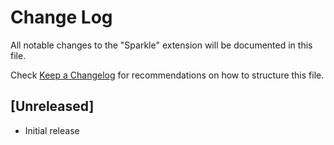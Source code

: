 # Change Log

All notable changes to the "Sparkle" extension will be documented in this file.

Check [Keep a Changelog](http://keepachangelog.com/) for recommendations on how to structure this file.

## [Unreleased]

- Initial release

